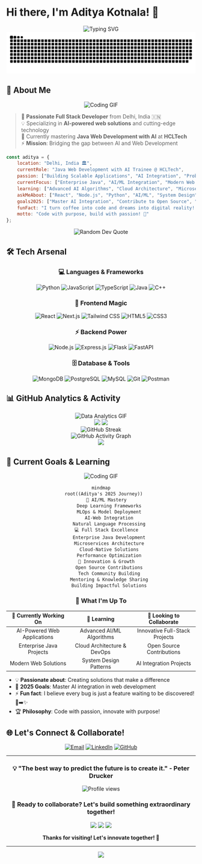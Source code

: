 # Hi there, I'm Aditya Kotnala! 👋

<div align="center">
  <img src="https://readme-typing-svg.herokuapp.com?font=Fira+Code&weight=600&size=28&pause=1000&color=00D4FF&center=true&vCenter=true&random=false&width=600&lines=Full+Stack+Developer+%F0%9F%9A%80;AI+%26+Web+Development+Expert+%F0%9F%A4%96;Building+the+Future+with+Code+%F0%9F%92%BB;Always+Learning%2C+Always+Growing+%F0%9F%8C%B1" alt="Typing SVG" />
</div>

<div align="center">
  <img src="https://github.com/Platane/snk/raw/output/github-contribution-grid-snake.svg" alt="Snake animation" />
</div>

## 🌟 About Me

<div align="center">
  <img src="https://media.giphy.com/media/L1R1tvI9svkIWwpVYr/giphy.gif" width="500" alt="Coding GIF">
</div>

> 🚀 **Passionate Full Stack Developer** from Delhi, India 🇮🇳  
> 💡 Specializing in **AI-powered web solutions** and cutting-edge technology  
> 🎯 Currently mastering **Java Web Development with AI** at **HCLTech**  
> ⚡ **Mission**: Bridging the gap between AI and Web Development  

```javascript
const aditya = {
    location: "Delhi, India 🏛️",
    currentRole: "Java Web Development with AI Trainee @ HCLTech",
    passion: ["Building Scalable Applications", "AI Integration", "Problem Solving"],
    currentFocus: ["Enterprise Java", "AI/ML Integration", "Modern Web Frameworks"],
    learning: ["Advanced AI Algorithms", "Cloud Architecture", "Microservices"],
    askMeAbout: ["React", "Node.js", "Python", "AI/ML", "System Design", "Full Stack Development"],
    goals2025: ["Master AI Integration", "Contribute to Open Source", "Build Impactful Projects"],
    funFact: "I turn coffee into code and dreams into digital reality! ☕→💻✨",
    motto: "Code with purpose, build with passion! 🚀"
};
```

<div align="center">
  <img src="https://quotes-github-readme.vercel.app/api?type=horizontal&theme=tokyonight" alt="Random Dev Quote"/>
</div>

## 🛠️ Tech Arsenal

<div align="center">
  
### 💻 Languages & Frameworks
![Python](https://img.shields.io/badge/Python-3776AB?style=for-the-badge&logo=python&logoColor=white)
![JavaScript](https://img.shields.io/badge/JavaScript-F7DF1E?style=for-the-badge&logo=javascript&logoColor=black)
![TypeScript](https://img.shields.io/badge/TypeScript-007ACC?style=for-the-badge&logo=typescript&logoColor=white)
![Java](https://img.shields.io/badge/Java-ED8B00?style=for-the-badge&logo=openjdk&logoColor=white)
![C++](https://img.shields.io/badge/C++-00599C?style=for-the-badge&logo=cplusplus&logoColor=white)

### 🎨 Frontend Magic
![React](https://img.shields.io/badge/React-20232A?style=for-the-badge&logo=react&logoColor=61DAFB)
![Next.js](https://img.shields.io/badge/Next.js-000000?style=for-the-badge&logo=nextdotjs&logoColor=white)
![Tailwind CSS](https://img.shields.io/badge/Tailwind_CSS-38B2AC?style=for-the-badge&logo=tailwind-css&logoColor=white)
![HTML5](https://img.shields.io/badge/HTML5-E34F26?style=for-the-badge&logo=html5&logoColor=white)
![CSS3](https://img.shields.io/badge/CSS3-1572B6?style=for-the-badge&logo=css3&logoColor=white)

### ⚡ Backend Power
![Node.js](https://img.shields.io/badge/Node.js-43853D?style=for-the-badge&logo=node.js&logoColor=white)
![Express.js](https://img.shields.io/badge/Express.js-404D59?style=for-the-badge&logo=express&logoColor=white)
![Flask](https://img.shields.io/badge/Flask-000000?style=for-the-badge&logo=flask&logoColor=white)
![FastAPI](https://img.shields.io/badge/FastAPI-005571?style=for-the-badge&logo=fastapi)

### 🗄️ Database & Tools
![MongoDB](https://img.shields.io/badge/MongoDB-4EA94B?style=for-the-badge&logo=mongodb&logoColor=white)
![PostgreSQL](https://img.shields.io/badge/PostgreSQL-316192?style=for-the-badge&logo=postgresql&logoColor=white)
![MySQL](https://img.shields.io/badge/MySQL-00000F?style=for-the-badge&logo=mysql&logoColor=white)
![Git](https://img.shields.io/badge/Git-F05032?style=for-the-badge&logo=git&logoColor=white)
![Postman](https://img.shields.io/badge/Postman-FF6C37?style=for-the-badge&logo=postman&logoColor=white)

</div>

## 📊 GitHub Analytics & Activity

<div align="center">
  <img src="https://media.giphy.com/media/3oKIPnAiaMCws8nOsE/giphy.gif" width="300" alt="Data Analytics GIF">
</div>

<div align="center">
  <img height="180em" src="https://github-readme-stats.vercel.app/api?username=adityakotnala&show_icons=true&theme=tokyonight&include_all_commits=true&count_private=true"/>
  <img height="180em" src="https://github-readme-stats.vercel.app/api/top-langs/?username=adityakotnala&layout=compact&langs_count=8&theme=tokyonight"/>
</div>

<div align="center">
  <img src="https://github-readme-streak-stats.herokuapp.com/?user=adityakotnala&theme=tokyonight" alt="GitHub Streak" />
</div>

<div align="center">
  <img src="https://github-readme-activity-graph.vercel.app/graph?username=adityakotnala&theme=tokyo-night&bg_color=1a1b27&color=70a5fd&line=bf91f3&point=38bdae&area=true&hide_border=true" alt="GitHub Activity Graph"/>
</div>

<div align="center">
  <img src="https://github-profile-trophy.vercel.app/?username=adityakotnala&theme=tokyonight&no-frame=true&no-bg=false&margin-w=4&row=1" />
</div>

## 🎯 Current Goals & Learning

<div align="center">
  <img src="https://media.giphy.com/media/QssGEmpkyEOhBCb7e1/giphy.gif" width="400" alt="Coding GIF">
</div>

<div align="center">
  
```mermaid
mindmap
  root((Aditya's 2025 Journey))
    🤖 AI/ML Mastery
      Deep Learning Frameworks
      MLOps & Model Deployment
      AI-Web Integration
      Natural Language Processing
    💻 Full Stack Excellence
      Enterprise Java Development
      Microservices Architecture
      Cloud-Native Solutions
      Performance Optimization
    🌟 Innovation & Growth
      Open Source Contributions
      Tech Community Building
      Mentoring & Knowledge Sharing
      Building Impactful Solutions
```

</div>

<div align="center">

### 🚀 What I'm Up To

| 🔭 **Currently Working On** | 🌱 **Learning** | 👯 **Looking to Collaborate** |
|:--:|:--:|:--:|
| AI-Powered Web Applications | Advanced AI/ML Algorithms | Innovative Full-Stack Projects |
| Enterprise Java Projects | Cloud Architecture & DevOps | Open Source Contributions |
| Modern Web Solutions | System Design Patterns | AI Integration Projects |

</div>

- 💡 **Passionate about**: Creating solutions that make a difference
- 🎯 **2025 Goals**: Master AI integration in web development
- ⚡ **Fun fact**: I believe every bug is just a feature waiting to be discovered! 🐛➡️✨
- 🏆 **Philosophy**: Code with passion, innovate with purpose!

## 🌐 Let's Connect & Collaborate!

<div align="center">
  
[![Email](https://img.shields.io/badge/Email-adityakotnala6@gmail.com-red?style=for-the-badge&logo=gmail&logoColor=white&labelColor=000000)](mailto:adityakotnala6@gmail.com)
[![LinkedIn](https://img.shields.io/badge/LinkedIn-Aditya_Kotnala-blue?style=for-the-badge&logo=linkedin&logoColor=white&labelColor=000000)](https://linkedin.com/in/adityakotnala)
[![GitHub](https://img.shields.io/badge/GitHub-Follow_Me-black?style=for-the-badge&logo=github&logoColor=white&labelColor=000000)](https://github.com/adityakotnala)

</div>

---

<div align="center">
  
### 💡 "The best way to predict the future is to create it." - Peter Drucker

<img src="https://komarev.com/ghpvc/?username=adityakotnala&label=Profile%20views&color=0e75b6&style=flat" alt="Profile views" />

### 🚀 Ready to collaborate? Let's build something extraordinary together! 

<img src="https://media.giphy.com/media/LnQjpWaON8nhr21vNW/giphy.gif" width="60"> <img src="https://media.giphy.com/media/du3J3cXyzhj75IOgvA/giphy.gif" width="60"> <img src="https://media.giphy.com/media/KzJkzjggfGN5Py6nkT/giphy.gif" width="60">

**Thanks for visiting! Let's innovate together! 🌟**

</div>

---

<div align="center">
  <img src="https://capsule-render.vercel.app/api?type=waving&color=gradient&height=100&section=footer&animation=twinkling" />
</div>
